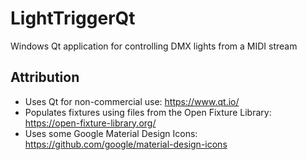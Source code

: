# LightTriggerQt
Windows Qt application for controlling DMX lights from a MIDI stream 

## Attribution
- Uses Qt for non-commercial use: https://www.qt.io/
- Populates fixtures using files from the Open Fixture Library: https://open-fixture-library.org/
- Uses some Google Material Design Icons: https://github.com/google/material-design-icons
